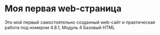 # **Моя первая web-страница**

Это мой первый самостоятельно созданный web-сайт и практическая работа под номером 4.8.1, Модуль 4 Базовый HTML    